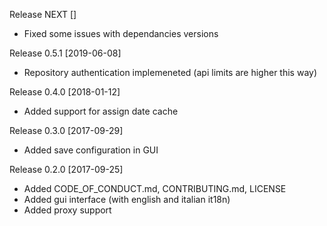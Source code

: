 Release NEXT []
- Fixed some issues with dependancies versions

Release 0.5.1 [2019-06-08]
- Repository authentication implemeneted (api limits are higher this way)

Release 0.4.0 [2018-01-12]
- Added support for assign date cache

Release 0.3.0 [2017-09-29]
- Added save configuration in GUI

Release 0.2.0 [2017-09-25]
- Added CODE_OF_CONDUCT.md, CONTRIBUTING.md, LICENSE
- Added gui interface (with english and italian it18n)
- Added proxy support
